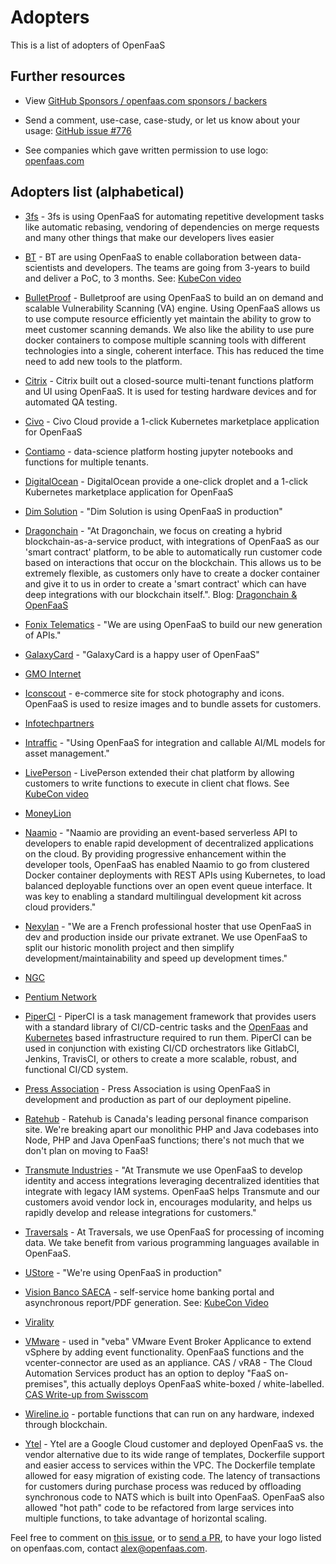 # Adopters

This is a list of adopters of OpenFaaS

## Further resources

* View [GitHub Sponsors / openfaas.com sponsors / backers](BACKERS.md)

* Send a comment, use-case, case-study, or let us know about your usage: [GitHub issue #776](https://github.com/openfaas/faas/issues/776)

* See companies which gave written permission to use logo: [openfaas.com](https://www.openfaas.com/)

## Adopters list (alphabetical)

* [3fs](https://3fs.si) - 3fs is using OpenFaaS for automating repetitive development tasks like automatic rebasing, vendoring of dependencies on merge requests and many other things that make our developers lives easier

* [BT](https://www.bt.com) - BT are using OpenFaaS to enable collaboration between data-scientists and developers. The teams are going from 3-years to build and deliver a PoC, to 3 months. See: [KubeCon video](https://www.youtube.com/watch?v=y77HlN2Fa-w)

* [BulletProof](https://www.bulletproof.co.uk/) - Bulletproof are using OpenFaaS to build an on demand and scalable Vulnerability Scanning (VA) engine. Using OpenFaaS allows us to use compute resource efficiently yet maintain the ability to grow to meet customer scanning demands. We also like the ability to use pure docker containers to compose multiple scanning tools with different technologies into a single, coherent interface. This has reduced the time need to add new tools to the platform.

* [Citrix](https://www.citrix.com/en-gb/) - Citrix built out a closed-source multi-tenant functions platform and UI using OpenFaaS. It is used for testing hardware devices and for automated QA testing.

* [Civo](https://www.civo.com) - Civo Cloud provide a 1-click Kubernetes marketplace application for OpenFaaS

* [Contiamo](https://www.contiamo.com) - data-science platform hosting jupyter notebooks and functions for multiple tenants.

* [DigitalOcean](https://www.digitalocean.com) - DigitalOcean provide a one-click droplet and a 1-click Kubernetes marketplace application for OpenFaaS

* [Dim Solution](https://dimsolution.com/) - "Dim Solution is using OpenFaaS in production"

* [Dragonchain](https://dragonchain.com/) - "At Dragonchain, we focus on creating a hybrid blockchain-as-a-service product, with integrations of OpenFaaS as our 'smart contract' platform, to be able to automatically run customer code based on interactions that occur on the blockchain. This allows us to be extremely flexible, as customers only have to create a docker container and give it to us in order to create a 'smart contract' which can have deep integrations with our blockchain itself.". Blog: [Dragonchain & OpenFaaS](https://dragonchain.com/blog/blockchain-as-a-service-at-scale-for-enterprise)

* [Fonix Telematics](https://fonixtelematics.com/) - "We are using OpenFaaS to build our new generation of APIs."

* [GalaxyCard](https://www.galaxycard.in/) - "GalaxyCard is a happy user of OpenFaaS"

* [GMO Internet](https://www.gmo.jp/en/)

* [Iconscout](https://iconscout.com) - e-commerce site for stock photography and icons. OpenFaaS is used to resize images and to bundle assets for customers.

* [Infotechpartners](www.infotechpartners.be)

* [Intraffic](https://www.intraffic.nl/) - "Using OpenFaaS for integration and callable AI/ML models for asset management."

* [LivePerson](https://www.liveperson.com/) - LivePerson extended their chat platform by allowing customers to write functions to execute in client chat flows. See [KubeCon video](https://www.youtube.com/watch?v=bt06Z28uzPA)

* [MoneyLion](https://www.moneylion.com/)

* [Naamio](https://naamio.cloud/) - "Naamio are providing an event-based serverless API to developers to enable rapid development of decentralized applications on the cloud. By providing progressive enhancement within the developer tools, OpenFaaS has enabled Naamio to go from clustered Docker container deployments with REST APIs using Kubernetes, to load balanced deployable functions over an open event queue interface. It was key to enabling a standard multilingual development kit across cloud providers."

* [Nexylan](nexylan.com/) - "We are a French professional hoster that use OpenFaaS in dev and production inside our private extranet. We use OpenFaaS to split our historic monolith project and then simplify development/maintainability and speed up development times."

* [NGC](https://www.ngcsoftware.com/)

* [Pentium Network](https://www.pentium.network/)

* [PiperCI](https://piperci.dreamer-labs.net) - PiperCI is a task management framework that provides users with a standard library of CI/CD-centric tasks and the [OpenFaas](https://www.openfaas.com/) and [Kubernetes](https://kubernetes.io/) based infrastructure required to run them. PiperCI can be used in conjunction with existing CI/CD orchestrators like GitlabCI, Jenkins, TravisCI, or others to create a more scalable, robust, and functional CI/CD system.

* [Press Association](https://www.pressassociation.com/) - Press Association is using OpenFaaS in development and production as part of our deployment pipeline.

* [Ratehub](https://www.ratehub.ca) - Ratehub is Canada's leading personal finance comparison site. We're breaking apart our monolithic PHP and Java codebases into Node, PHP and Java OpenFaaS functions; there's not much that we don't plan on moving to FaaS!

* [Transmute Industries](https://www.transmute.industries/) - "At Transmute we use OpenFaaS to develop identity and access integrations leveraging decentralized identities that integrate with legacy IAM systems. OpenFaaS helps Transmute and our customers avoid vendor lock in, encourages modularity, and helps us rapidly develop and release integrations for customers."

* [Traversals](https://traversals.com/) - At Traversals, we use OpenFaaS for processing of incoming data. We take benefit from various programming languages available in OpenFaaS.

* [UStore](http://ustore.com.br/) - "We're using OpenFaaS in production"

* [Vision Banco SAECA](https://www.visionbanco.com) - self-service home banking portal and asynchronous report/PDF generation. See: [KubeCon Video](https://www.youtube.com/watch?v=mPjI34qj5vU&t=1417s)

* [Virality](https://www.virality.de/)

* [VMware](https://vmware.com) - used in "veba" VMware Event Broker Applicance to extend vSphere by adding event functionality. OpenFaaS functions and the vcenter-connector are used as an appliance. CAS / vRA8 - The Cloud Automation Services product has an option to deploy "FaaS on-premises", this actually deploys OpenFaaS white-boxed / white-labelled. [CAS Write-up from Swisscom](https://ict.swisscom.ch/2019/08/cloud-automation-services-on-prem-faas-provider-for-vsphere/)

* [Wireline.io](https://wireline.io) - portable functions that can run on any hardware, indexed through blockchain.

* [Ytel](https://www.ytel.com) - Ytel are a Google Cloud customer and deployed OpenFaaS vs. the vendor alternative due to its wide range of templates, Dockerfile support and easier access to services within the VPC. The Dockerfile template allowed for easy migration of existing code. The latency of transactions for customers during purchase process was reduced by offloading synchronous code to NATS which is built into OpenFaaS. OpenFaaS also allowed "hot path" code to be refactored from large services into multiple functions, to take advantage of horizontal scaling.

Feel free to comment on [this issue](https://github.com/openfaas/faas/issues/776), or to [send a PR](https://github.com/openfaas/faas/edit/master/ADOPTERS.md), to have your logo listed on openfaas.com, contact [alex@openfaas.com](mailto:alex@openfaas.com).

